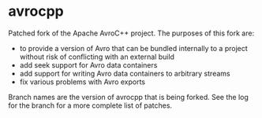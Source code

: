 avrocpp
=======

Patched fork of the Apache AvroC++ project. The purposes of this fork are:
- to provide a version of Avro that can be bundled internally to a project without risk of conflicting with an external build
- add seek support for Avro data containers
- add support for writing Avro data containers to arbitrary streams
- fix various problems with Avro exports

Branch names are the version of avrocpp that is being forked. See the log for the branch for a more complete list of patches.
